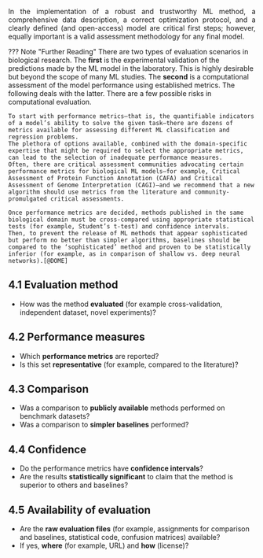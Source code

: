 <p style='text-align: justify;'>
In the implementation of a robust and trustworthy ML method, a comprehensive data description, a correct optimization protocol, and a clearly defined (and open-access) model are critical first steps; however, equally important is a valid assessment methodology for any final model.
</p>

??? Note "Further Reading"
	There are two types of evaluation scenarios in biological research. 
	The __first__ is the experimental validation of the predictions made by the ML model in the laboratory. 
	This is highly desirable but beyond the scope of many ML studies. 
	The __second__ is a computational assessment of the model performance using established metrics. The following deals with the latter. There are a few possible risks in computational evaluation.
	
	To start with performance metrics—that is, the quantifiable indicators of a model’s ability to solve the given task—there are dozens of metrics available for assessing different ML classification and regression problems. 
	The plethora of options available, combined with the domain-specific expertise that might be required to select the appropriate metrics, can lead to the selection of inadequate performance measures. 
	Often, there are critical assessment communities advocating certain performance metrics for biological ML models—for example, Critical Assessment of Protein Function Annotation (CAFA) and Critical Assessment of Genome Interpretation (CAGI)—and we recommend that a new algorithm should use metrics from the literature and community-promulgated critical assessments.
	
	Once performance metrics are decided, methods published in the same biological domain must be cross-compared using appropriate statistical tests (for example, Student’s t-test) and confidence intervals. 
	Then, to prevent the release of ML methods that appear sophisticated but perform no better than simpler algorithms, baselines should be compared to the ‘sophisticated’ method and proven to be statistically inferior (for example, as in comparison of shallow vs. deep neural networks).[@DOME]




## 4.1 Evaluation method

- How was the method __evaluated__ (for example cross-validation, independent dataset, novel experiments)?

## 4.2 Performance measures

- Which __performance metrics__ are reported? 
- Is this set __representative__ (for example, compared to the literature)?

## 4.3 Comparison

- Was a comparison to __publicly available__ methods performed on benchmark datasets? 
- Was a comparison to __simpler baselines__ performed?

## 4.4 Confidence

- Do the performance metrics have __confidence intervals__? 
- Are the results __statistically significant__ to claim that the method is superior to others and baselines?


## 4.5 Availability of evaluation

- Are the __raw evaluation files__ (for example, assignments for comparison and baselines, statistical code, confusion matrices) available? 
- If yes, __where__ (for example, URL) and __how__ (license)?


